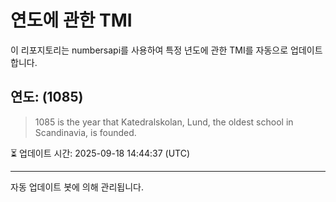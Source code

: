 
# 연도에 관한 TMI

이 리포지토리는 numbersapi를 사용하여 특정 년도에 관한 TMI를 자동으로 업데이트합니다.

## 연도: (1085)
> 1085 is the year that Katedralskolan, Lund, the oldest school in Scandinavia, is founded.

⏳ 업데이트 시간: 2025-09-18 14:44:37 (UTC)

---
자동 업데이트 봇에 의해 관리됩니다.
